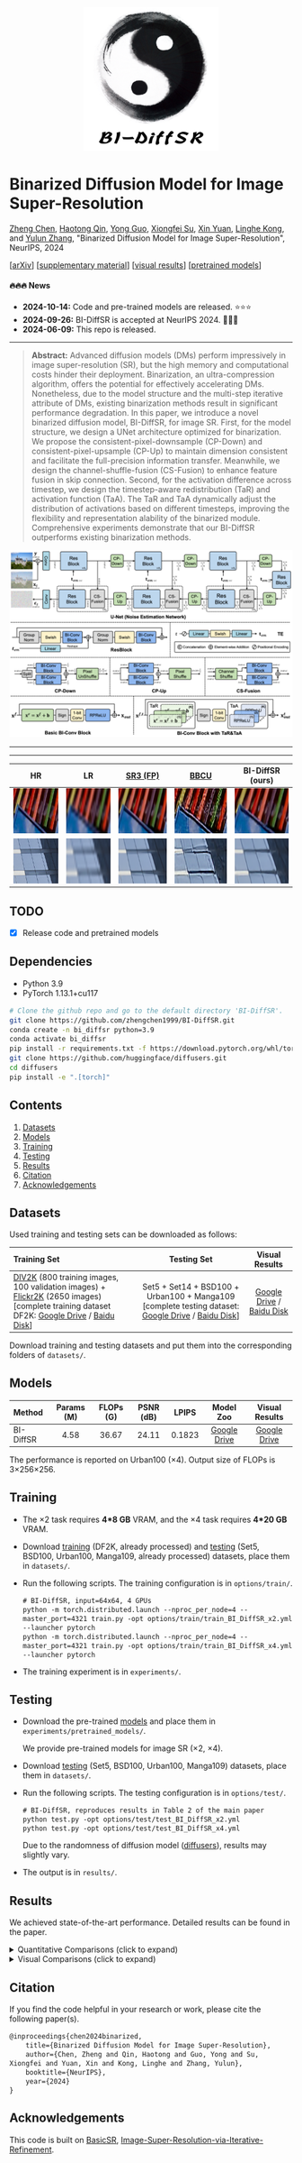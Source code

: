 <div align="center">
<p align="center"> <img src="figs/logo.png" width="240px"> </p>
</div>

# Binarized Diffusion Model for Image Super-Resolution

[Zheng Chen](https://zhengchen1999.github.io/), [Haotong Qin](https://htqin.github.io/), [Yong Guo](https://www.guoyongcs.com/), [Xiongfei Su](https://ieeexplore.ieee.org/author/37086348852), [Xin Yuan](https://en.westlake.edu.cn/faculty/xin-yuan.html), [Linghe Kong](https://www.cs.sjtu.edu.cn/~linghe.kong/), and [Yulun Zhang](http://yulunzhang.com/), "Binarized Diffusion Model for Image Super-Resolution", NeurIPS, 2024

[[arXiv](https://arxiv.org/abs/2406.05723)] [[supplementary material](https://openreview.net/attachment?id=yXpfrLMIr2&name=supplementary_material)] [[visual results](https://drive.google.com/drive/folders/1-Mfy8XHG55Bc19gAXqNaNitO0GEx7O1r?usp=drive_link)] [[pretrained models](https://drive.google.com/drive/folders/1hoHAG2yoLltloQ0SYv-QLxwk9Y8ZnTnH?usp=drive_link)]



#### 🔥🔥🔥 News

- **2024-10-14:** Code and pre-trained models are released. ⭐️⭐️⭐️
- **2024-09-26:** BI-DiffSR is accepted at NeurIPS 2024. 🎉🎉🎉
- **2024-06-09:** This repo is released.

---

> **Abstract:** Advanced diffusion models (DMs) perform impressively in image super-resolution (SR), but the high memory and computational costs hinder their deployment. Binarization, an ultra-compression algorithm, offers the potential for effectively accelerating DMs. Nonetheless, due to the model structure and the multi-step iterative attribute of DMs, existing binarization methods result in significant performance degradation. In this paper, we introduce a novel binarized diffusion model, BI-DiffSR, for image SR. First, for the model structure, we design a UNet architecture optimized for binarization. We propose the consistent-pixel-downsample (CP-Down) and consistent-pixel-upsample (CP-Up) to maintain dimension consistent and facilitate the full-precision information transfer. Meanwhile, we design the channel-shuffle-fusion (CS-Fusion) to enhance feature fusion in skip connection. Second, for the activation difference across timestep, we design the timestep-aware redistribution (TaR) and activation function (TaA). The TaR and TaA dynamically adjust the distribution of activations based on different timesteps, improving the flexibility and representation alability of the binarized module. Comprehensive experiments demonstrate that our BI-DiffSR outperforms existing binarization methods.

![](figs/BI-DiffSR.png)

---

---

|                            HR                             |                              LR                              | [SR3 (FP)](https://github.com/Janspiry/Image-Super-Resolution-via-Iterative-Refinement) |          [BBCU](https://github.com/Zj-BinXia/BBCU)          |                       BI-DiffSR (ours)                       |
| :-------------------------------------------------------: | :----------------------------------------------------------: | :----------------------------------------------------------: | :---------------------------------------------------------: | :----------------------------------------------------------: |
| <img src="figs/compare/ComS_img_023_HR_x4.png" height=80> | <img src="figs/compare/ComS_img_023_Bicubic_x4.png" height=80> |  <img src="figs/compare/ComS_img_023_SR3_x4.png" height=80>  | <img src="figs/compare/ComS_img_023_BBCU_x4.png" height=80> | <img src="figs/compare/ComS_img_023_BI-DiffSR_x4.png" height=80> |
| <img src="figs/compare/ComS_img_033_HR_x4.png" height=80> | <img src="figs/compare/ComS_img_033_Bicubic_x4.png" height=80> |  <img src="figs/compare/ComS_img_033_SR3_x4.png" height=80>  | <img src="figs/compare/ComS_img_033_BBCU_x4.png" height=80> | <img src="figs/compare/ComS_img_033_BI-DiffSR_x4.png" height=80> |

## TODO

* [x] Release code and pretrained models

## Dependencies

- Python 3.9
- PyTorch 1.13.1+cu117

```bash
# Clone the github repo and go to the default directory 'BI-DiffSR'.
git clone https://github.com/zhengchen1999/BI-DiffSR.git
conda create -n bi_diffsr python=3.9
conda activate bi_diffsr
pip install -r requirements.txt -f https://download.pytorch.org/whl/torch_stable.html
git clone https://github.com/huggingface/diffusers.git
cd diffusers
pip install -e ".[torch]"
```

## Contents

1. [Datasets](#datasets)
1. [Models](#models)
1. [Training](#training)
1. [Testing](#testing)
1. [Results](#results)
1. [Citation](#citation)
1. [Acknowledgements](#acknowledgements)

## <a name="datasets"></a> Datasets

Used training and testing sets can be downloaded as follows:

| Training Set                                                 |                         Testing Set                          |                        Visual Results                        |
| :----------------------------------------------------------- | :----------------------------------------------------------: | :----------------------------------------------------------: |
| [DIV2K](https://data.vision.ee.ethz.ch/cvl/DIV2K/) (800 training images, 100 validation images) +  [Flickr2K](https://cv.snu.ac.kr/research/EDSR/Flickr2K.tar) (2650 images) [complete training dataset DF2K: [Google Drive](https://drive.google.com/file/d/1TubDkirxl4qAWelfOnpwaSKoj3KLAIG4/view?usp=share_link) / [Baidu Disk](https://pan.baidu.com/s/1KIcPNz3qDsGSM0uDKl4DRw?pwd=74yc)] | Set5 + Set14 + BSD100 + Urban100 + Manga109 [complete testing dataset: [Google Drive](https://drive.google.com/file/d/1yMbItvFKVaCT93yPWmlP3883XtJ-wSee/view?usp=sharing) / [Baidu Disk](https://pan.baidu.com/s/1Tf8WT14vhlA49TO2lz3Y1Q?pwd=8xen)] | [Google Drive](https://drive.google.com/drive/folders/1ZMaZyCer44ZX6tdcDmjIrc_hSsKoMKg2?usp=drive_link) / [Baidu Disk](https://pan.baidu.com/s/1LO-INqy40F5T_coAJsl5qw?pwd=dqnv#list/path=%2F) |

Download training and testing datasets and put them into the corresponding folders of `datasets/`.

## <a name="models"></a> Models

| Method    | Params (M) | FLOPs (G) | PSNR (dB) | LPIPS  |                          Model Zoo                           |                        Visual Results                        |
| :-------- | :--------: | :-------: | :-------: | :----: | :----------------------------------------------------------: | :----------------------------------------------------------: |
| BI-DiffSR |    4.58    |   36.67   |   24.11   | 0.1823 | [Google Drive](https://drive.google.com/drive/folders/1hoHAG2yoLltloQ0SYv-QLxwk9Y8ZnTnH?usp=sharing) | [Google Drive](https://drive.google.com/drive/folders/1-Mfy8XHG55Bc19gAXqNaNitO0GEx7O1r?usp=sharing) |

The performance is reported on Urban100 (×4). Output size of FLOPs is 3×256×256.

## <a name="training"></a> Training

- The ×2 task requires **4*8 GB** VRAM, and the ×4 task requires **4*20 GB** VRAM.

- Download [training](https://drive.google.com/file/d/1TubDkirxl4qAWelfOnpwaSKoj3KLAIG4/view?usp=share_link) (DF2K, already processed) and [testing](https://drive.google.com/file/d/1yMbItvFKVaCT93yPWmlP3883XtJ-wSee/view?usp=sharing) (Set5, BSD100, Urban100, Manga109, already processed) datasets, place them in `datasets/`.

- Run the following scripts. The training configuration is in `options/train/`.

  ```shell
  # BI-DiffSR, input=64x64, 4 GPUs
  python -m torch.distributed.launch --nproc_per_node=4 --master_port=4321 train.py -opt options/train/train_BI_DiffSR_x2.yml --launcher pytorch
  python -m torch.distributed.launch --nproc_per_node=4 --master_port=4321 train.py -opt options/train/train_BI_DiffSR_x4.yml --launcher pytorch
  ```
  
- The training experiment is in `experiments/`.

## <a name="testing"></a> Testing

- Download the pre-trained [models](https://drive.google.com/drive/folders/1hoHAG2yoLltloQ0SYv-QLxwk9Y8ZnTnH?usp=sharing) and place them in `experiments/pretrained_models/`.

  We provide pre-trained models for image SR (×2, ×4).

- Download [testing](https://drive.google.com/file/d/1yMbItvFKVaCT93yPWmlP3883XtJ-wSee/view?usp=sharing) (Set5, BSD100, Urban100, Manga109) datasets, place them in `datasets/`.

- Run the following scripts. The testing configuration is in `options/test/`.

  ```shell
  # BI-DiffSR, reproduces results in Table 2 of the main paper
  python test.py -opt options/test/test_BI_DiffSR_x2.yml
  python test.py -opt options/test/test_BI_DiffSR_x4.yml
  ```
  
  Due to the randomness of diffusion model ([diffusers](https://huggingface.co/docs/diffusers)), results may slightly vary.
  
- The output is in `results/`.

## <a name="results"></a> Results

We achieved state-of-the-art performance. Detailed results can be found in the paper.

<details>
<summary>Quantitative Comparisons (click to expand)</summary>

- Results in Table 2 (main paper)

<p align="center">
  <img width="900" src="figs/T1.png">
</p>
</details>



<details>
<summary>Visual Comparisons (click to expand)</summary>


- Results in Figure 8 (main paper)

<p align="center">
  <img width="900" src="figs/F1.png">
</p>



- Results in Figure 13 (supplemental material)

<p align="center">
  <img width="900" src="figs/F2-1.png">
  <img width="900" src="figs/F2-2.png">
</p>




- Results in Figure 14 (supplemental material)

<p align="center">
  <img width="900" src="figs/F3-1.png">
  <img width="900" src="figs/F3-2.png">
</p>
</details>



## <a name="citation"></a> Citation

If you find the code helpful in your research or work, please cite the following paper(s).

```
@inproceedings{chen2024binarized,
    title={Binarized Diffusion Model for Image Super-Resolution},
    author={Chen, Zheng and Qin, Haotong and Guo, Yong and Su, Xiongfei and Yuan, Xin and Kong, Linghe and Zhang, Yulun},
    booktitle={NeurIPS},
    year={2024}
}
```



## <a name="acknowledgements"></a> Acknowledgements

This code is built on [BasicSR](https://github.com/XPixelGroup/BasicSR), [Image-Super-Resolution-via-Iterative-Refinement](https://github.com/Janspiry/Image-Super-Resolution-via-Iterative-Refinement).

